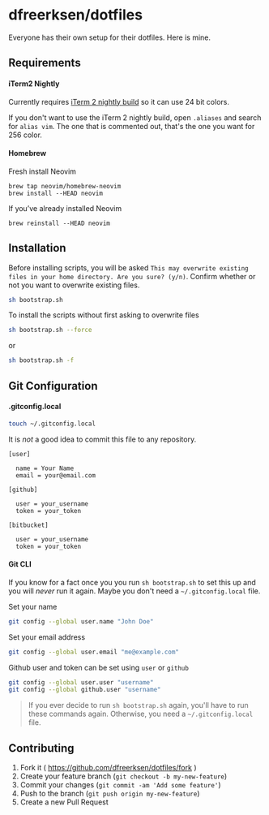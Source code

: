 # dfreerksen/dotfiles

Everyone has their own setup for their dotfiles. Here is mine.

## Requirements

#### iTerm2 Nightly

Currently requires [iTerm 2 nightly build](https://www.iterm2.com/) so it can use 24 bit colors.

If you don't want to use the iTerm 2 nightly build, open `.aliases` and search for `alias vim`. The one that is commented out, that's the one you want for 256 color.

#### Homebrew

Fresh install Neovim

```
brew tap neovim/homebrew-neovim
brew install --HEAD neovim
```

If you’ve already installed Neovim

```
brew reinstall --HEAD neovim
```

## Installation

Before installing scripts, you will be asked `This may overwrite existing files in your home directory. Are you sure? (y/n)`. Confirm whether or not you want to overwrite existing files.

```bash
sh bootstrap.sh
```

To install the scripts without first asking to overwrite files

```bash
sh bootstrap.sh --force
```

or

```bash
sh bootstrap.sh -f
```

## Git Configuration

#### .gitconfig.local

```bash
touch ~/.gitconfig.local
```

It is *not* a good idea to commit this file to any repository.

```
[user]

  name = Your Name
  email = your@email.com

[github]

  user = your_username
  token = your_token

[bitbucket]

  user = your_username
  token = your_token
```

#### Git CLI

If you know for a fact once you you run `sh bootstrap.sh` to set this up and you will *never* run it again. Maybe you don't need a `~/.gitconfig.local` file.

Set your name

```bash
git config --global user.name "John Doe"
```

Set your email address

```bash
git config --global user.email "me@example.com"
```

Github user and token can be set using `user` or `github`

```bash
git config --global user.user "username"
git config --global github.user "username"
```

> If you ever decide to run `sh bootstrap.sh` again, you'll have to run these commands again. Otherwise, you need a `~/.gitconfig.local` file.

## Contributing

1. Fork it ( https://github.com/dfreerksen/dotfiles/fork )
2. Create your feature branch (`git checkout -b my-new-feature`)
3. Commit your changes (`git commit -am 'Add some feature'`)
4. Push to the branch (`git push origin my-new-feature`)
5. Create a new Pull Request
